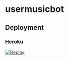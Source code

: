 # usermusicbot


## Deployment

### Heroku
[![Deploy](https://www.herokucdn.com/deploy/button.svg)](https://heroku.com/deploy)

